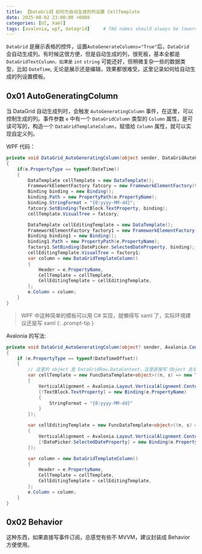 ```yaml
---
title: 【DataGrid】如何为自动生成的列设置 CellTemplate
date: 2025-08-02 23:00:00 +0800
categories: [UI, Xaml]
tags: [avalonia, wpf, datagrid]     # TAG names should always be lowercase
---
```


`DataGrid` 是展示表格的控件，设置`AutoGenerateColumns="True"`后，`DataGrid` 会自动生成列。有时候这很方便，但是自动生成的列，很死板，基本全都是 `DataGridTextColumn，如果是` `int` `string` 可能还好，但稍微复杂一些的数据类型，比如 `DateTime`, 无论是展示还是编辑，效果都很难受。这里记录如何给自动生成的列设置模板。

## 0x01 AutoGeneratingColumn

当 DataGrid 自动生成列时，会触发 `AutoGeneratingColumn` 事件，在这里，可以控制生成的列。事件参数 `e` 中有一个 `DataGridColumn` 类型的 `Column` 属性，是可读可写的，构造一个 `DataGridTemplateColumn`，赋值给 `Column` 属性，就可以实现自定义列。

WPF 代码：

```csharp
private void DataGrid_AutoGeneratingColumn(object sender, DataGridAutoGeneratingColumnEventArgs e)
{
    if(e.PropertyType == typeof(DateTime))
    {
        DataTemplate cellTemplate = new DataTemplate();
        FrameworkElementFactory fatcory = new FrameworkElementFactory(typeof(TextBlock));
        Binding binding = new Binding();
        binding.Path = new PropertyPath(e.PropertyName);
        binding.StringFormat = "{0:yyyy-MM-dd}";
        fatcory.SetBinding(TextBlock.TextProperty, binding);
        cellTemplate.VisualTree = fatcory;

        DataTemplate cellEditingTemplate = new DataTemplate();
        FrameworkElementFactory factory1 = new FrameworkElementFactory(typeof(DatePicker));
        Binding binding1 = new Binding();
        binding1.Path = new PropertyPath(e.PropertyName);
        factory1.SetBinding(DatePicker.SelectedDateProperty, binding);
        cellEditingTemplate.VisualTree = factory1;
        var column = new DataGridTemplateColumn()
        {
            Header = e.PropertyName,
            CellTemplate = cellTemplate,
            CellEditingTemplate = cellEditingTemplate,
        };
        e.Column = column;
    }
}
```

> WPF 中这种简单的模板可以用 C# 实现，就懒得写 xaml 了，实际环境建议还是写 xaml
{: .prompt-tip }

Avalonia 的写法:
```csharp
private void DataGrid_AutoGeneratingColumn(object? sender, Avalonia.Controls.DataGridAutoGeneratingColumnEventArgs e)
{
    if (e.PropertyType == typeof(DateTimeOffset))
    {
        // 这里的 object 是 DataGridRow.DataContext，这里直接写 Object 走反射
        var cellTemplate = new FuncDataTemplate<object>((n, s) => new TextBlock()
        {
            VerticalAlignment = Avalonia.Layout.VerticalAlignment.Center,
            [!TextBlock.TextProperty] = new Binding(e.PropertyName)
            {
                StringFormat = "{0:yyyy-MM-dd}"
            }
        });

        var cellEditingTemplate = new FuncDataTemplate<object>((n, s) => new DatePicker()
        {
            VerticalAlignment = Avalonia.Layout.VerticalAlignment.Center,
            [!DatePicker.SelectedDateProperty] = new Binding(e.PropertyName)
        });

        var column = new DataGridTemplateColumn()
        {
            Header = e.PropertyName,
            CellTemplate = cellTemplate,
            CellEditingTemplate = cellEditingTemplate,
        };
        e.Column = column;
    }
}
```

## 0x02 Behavior

这种东西，如果直接写事件订阅，总感觉有些不 MVVM，建议封装成 Behavior 方便使用。